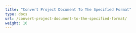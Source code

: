 ```yaml
---
title: "Convert Project Document To The Specified Format"
type: docs
url: /convert-project-document-to-the-specified-format/
weight: 10
---
```

